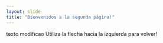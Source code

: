 ```yaml
---
layout: slide
title: "Bienvenidos a la segunda página!"
---
```

texto modificao
Utiliza la flecha hacia la izquierda para volver!

